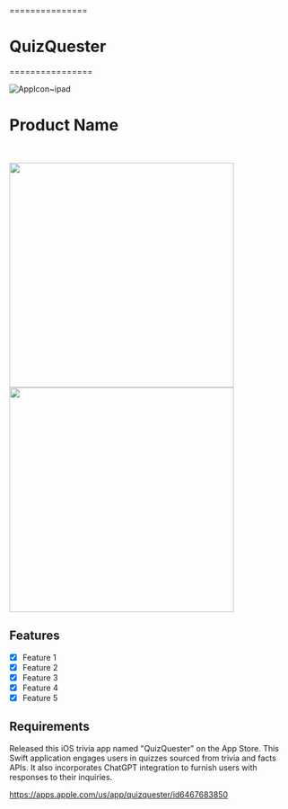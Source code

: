 


===============
# QuizQuester
================

![AppIcon~ipad](https://github.com/gctmadhumitha/iOS/assets/5570989/0b7d5f6c-f358-4692-aa73-39874130ed9e)


# Product Name
<br />
<p align="center">
 
</p>

<p align="row">
<img src= "https://media.giphy.com/media/HYOlBKJBqgAfe/giphy.gif" width="400" >
<img src= "https://media.giphy.com/media/HYOlBKJBqgAfe/giphy.gif" width="400" >
</p>

## Features

- [x] Feature 1
- [x] Feature 2
- [x] Feature 3
- [x] Feature 4
- [x] Feature 5

## Requirements



Released this iOS trivia app named "QuizQuester" on the App Store. 
This Swift application engages users in quizzes sourced from trivia and facts APIs.
It also incorporates ChatGPT integration to furnish users with responses to their inquiries. 

https://apps.apple.com/us/app/quizquester/id6467683850 
